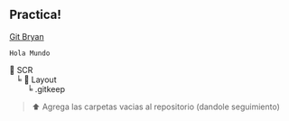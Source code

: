 ## Practica!

[Git Bryan](https://github.com/BryanG1995)

`Hola Mundo`<br/>

📂 SCR <br/>&nbsp;&nbsp;
╘ 📂 Layout <br/>&nbsp;&nbsp;&nbsp;&nbsp;
  &nbsp;&nbsp; ╘  .gitkeep

> ⬆️ Agrega las carpetas vacias al repositorio (dandole seguimiento)
